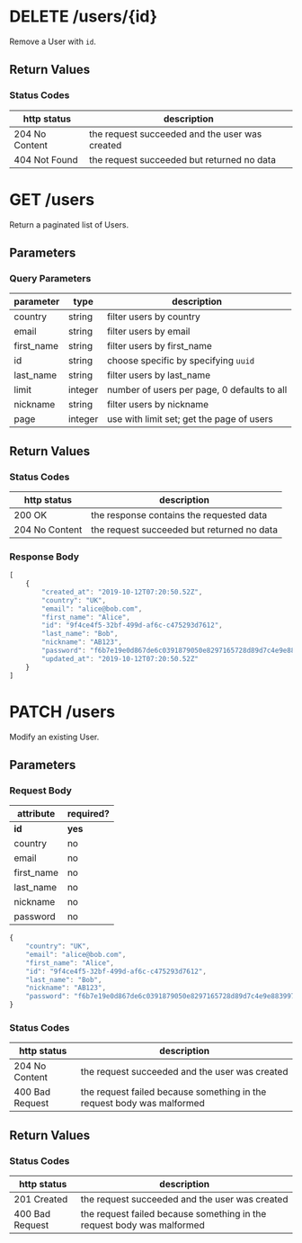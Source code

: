 

# DELETE /users/{id}

Remove a User with `id`.

## Return Values

### Status Codes

| http status | description |
| - | - |
| 204 No Content | the request succeeded and the user was created |
| 404 Not Found | the request succeeded but returned no data |

# GET /users

Return a paginated list of Users.

## Parameters

### Query Parameters

| parameter | type | description |
| - | - | - |
| country | string | filter users by country |
| email |  string | filter users by email |
| first_name | string | filter users by first_name |
| id | string | choose specific by specifying `uuid` | 
| last_name | string | filter users by last_name |
| limit | integer | number of users per page, 0 defaults to all |
| nickname | string | filter users by nickname |
| page | integer | use with limit set; get the page of users |

## Return Values

### Status Codes

| http status | description |
| - | - |
| 200 OK | the response contains the requested data |
| 204 No Content | the request succeeded but returned no data |

### Response Body

```js
[
    {
        "created_at": "2019-10-12T07:20:50.52Z",
        "country": "UK",
        "email": "alice@bob.com",
        "first_name": "Alice",
        "id": "9f4ce4f5-32bf-499d-af6c-c475293d7612",
        "last_name": "Bob",
        "nickname": "AB123",
        "password": "f6b7e19e0d867de6c0391879050e8297165728d89d7c4e9e8839972b356c4d9d",
        "updated_at": "2019-10-12T07:20:50.52Z"
    }
]
```

# PATCH /users

Modify an existing User.

## Parameters

### Request Body

| attribute | required? |
| - | - |
| **id** | **yes** |
| country | no |
| email | no |
| first_name | no |
| last_name | no |
| nickname | no |
| password | no |

```js
{
    "country": "UK",
    "email": "alice@bob.com",
    "first_name": "Alice",
    "id": "9f4ce4f5-32bf-499d-af6c-c475293d7612",
    "last_name": "Bob",
    "nickname": "AB123",
    "password": "f6b7e19e0d867de6c0391879050e8297165728d89d7c4e9e8839972b356c4d9d",
}
```

### Status Codes

| http status | description |
| - | - |
| 204 No Content | the request succeeded and the user was created |
| 400 Bad Request | the request failed because something in the request body was malformed |



## Return Values

### Status Codes

| http status | description |
| - | - |
| 201 Created | the request succeeded and the user was created |
| 400 Bad Request | the request failed because something in the request body was malformed |
